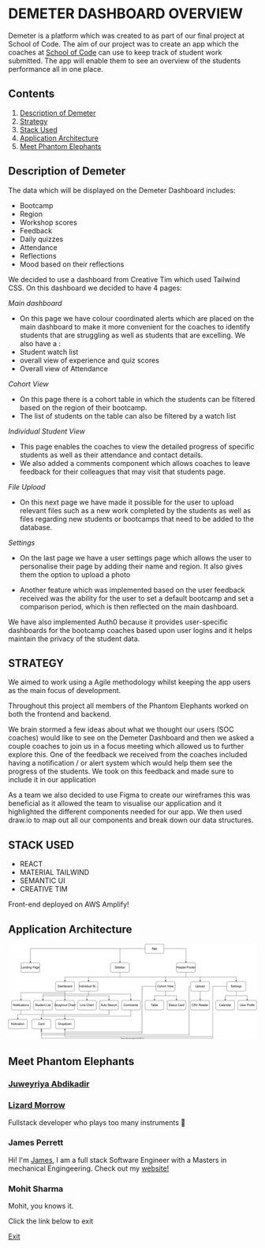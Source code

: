 # DEMETER DASHBOARD OVERVIEW

Demeter is a platform which was created to as part of our final project at School of Code. The aim of our project was to create an app which the coaches at [School of Code](https://www.schoolofcode.co.uk/) can use to keep track of student work submitted. The app will enable them to see an overview of the students performance all in one place.

## Contents

1. [Description of Demeter](#description-of-demeter)
2. [Strategy](#strategy)
3. [Stack Used](#stack-used)
4. [Application Architecture](#application-architecture)
5. [Meet Phantom Elephants](#meet-phantom-elephants)

## Description of Demeter

The data which will be displayed on the Demeter Dashboard includes:

- Bootcamp
- Region
- Workshop scores
- Feedback
- Daily quizzes
- Attendance
- Reflections
- Mood based on their reflections

We decided to use a dashboard from Creative Tim which used Tailwind CSS. On this dashboard we decided to have 4 pages:

_*Main dashboard*_

- On this page we have colour coordinated alerts which are placed on the main dashboard to make it more convenient for the coaches to identify students that are struggling as well as students that are excelling.
  We also have a :
- Student watch list
- overall view of experience and quiz scores
- Overall view of Attendance

_*Cohort View*_

- On this page there is a cohort table in which the students can be filtered based on the region of their bootcamp.
- The list of students on the table can also be filtered by a watch list

_*Individual Student View*_

- This page enables the coaches to view the detailed progress of specific students as well as their attendance and contact details.
- We also added a comments component which allows coaches to leave feedback for their colleagues that may visit that students page.

_*File Upload*_

- On this next page we have made it possible for the user to upload relevant files such as a new work completed by the students as well as files regarding new students or bootcamps that need to be added to the database.

_*Settings*_

- On the last page we have a user settings page which allows the user to personalise their page by adding their name and region. It also gives them the option to upload a photo

- Another feature which was implemented based on the user feedback received was the ability for the user to set a default bootcamp and set a comparison period, which is then reflected on the main dashboard.

We have also implemented Auth0 because it provides user-specific dashboards for the bootcamp coaches based upon user logins and it helps maintain the privacy of the student data.

## STRATEGY

We aimed to work using a Agile methodology whilst keeping the app users as the main focus of development.

Throughout this project all members of the Phantom Elephants worked on both the frontend and backend.

We brain stormed a few ideas about what we thought our users (SOC coaches) would like to see on the Demeter Dashboard and then we asked a couple coaches to join us in a focus meeting which allowed us to further explore this. One of the feedback we received from the coaches included having a notification / or alert system which would help them see the progress of the students. We took on this feedback and made sure to include it in our application

As a team we also decided to use Figma to create our wireframes this was beneficial as it allowed the team to visualise our application and it highlighted the different components needed for our app. We then used draw.io to map out all our components and break down our data structures.

## STACK USED

- REACT
- MATERIAL TAILWIND
- SEMANTIC UI
- CREATIVE TIM

Front-end deployed on AWS Amplify!

## Application Architecture

![Diagram showing how each component relates to the others](./tree.svg)

## Meet Phantom Elephants

### [Juweyriya Abdikadir](https://github.com/Juweyriya)

### [Lizard Morrow](https://github.com/onlyasmalllizard)

Fullstack developer who plays too many instruments 🎻

### James Perrett

Hi! I'm [James](https://github.com/PerrettJ4), I am a full stack Software Engineer with a Masters in mechanical Engingeering. Check out my [website!](https://perrettj4.netlify.app/)

### Mohit Sharma

Mohit, you knows it.

Click the link below to exit

[Exit](https://github.com/Ratmsunny)
